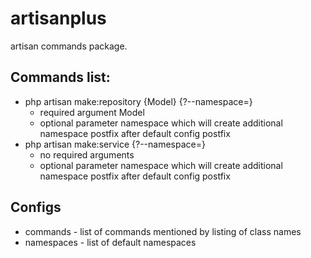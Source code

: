 # artisanplus
artisan commands package.

## Commands list:
* php artisan make:repository {Model} {?--namespace=}
  * required argument Model
  * optional parameter namespace which will create additional namespace postfix after default config postfix
* php artisan make:service {?--namespace=}
  * no required arguments
  * optional parameter namespace which will create additional namespace postfix after default config postfix
 
## Configs
  * commands - list of commands mentioned by listing of class names
  * namespaces - list of default namespaces
